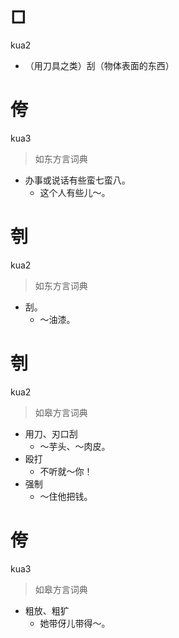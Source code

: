 # □
kua2
- （用刀具之类）刮（物体表面的东西）

# 侉
kua3
> 如东方言词典
- 办事或说话有些蛮七蛮八。
  - 这个人有些儿～。

# 刳
kua2
> 如东方言词典
- 刮。
  - ～油漆。

# 刳
kua2
> 如皋方言词典
- 用刀、刃口刮
  - ～芋头、～肉皮。
- 殴打
  - 不听就～你！
- 强制
  - ～住他把钱。

# 侉
kua3
> 如皋方言词典
- 粗放、粗犷
  - 她带伢儿带得～。
